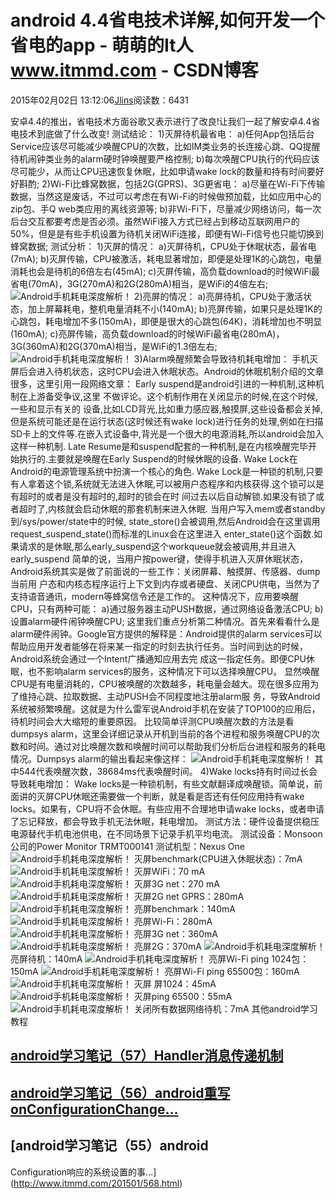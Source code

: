 
# android 4.4省电技术详解,如何开发一个省电的app - 萌萌的It人 www.itmmd.com - CSDN博客


2015年02月02日 13:12:06[Jlins](https://me.csdn.net/dyllove98)阅读数：6431


安卓4.4的推出，省电技术方面谷歌又表示进行了改良!让我们一起了解安卓4.4省电技术到底做了什么改变!
测试结论：
1)灭屏待机最省电：
a)任何App包括后台Service应该尽可能减少唤醒CPU的次数，比如IM类业务的长连接心跳、QQ提醒待机闹钟类业务的alarm硬时钟唤醒要严格控制;
b)每次唤醒CPU执行的代码应该尽可能少，从而让CPU迅速恢复休眠，比如申请wake lock的数量和持有时间要好好斟酌;
2)Wi-Fi比蜂窝数据，包括2G(GPRS)、3G更省电：
a)尽量在Wi-Fi下传输数据，当然这是废话，不过可以考虑在有Wi-Fi的时候做预加载，比如应用中心的zip包、手Q web类应用的离线资源等;
b)非Wi-Fi下，尽量减少网络访问，每一次后台交互都要考虑是否必须。虽然WiFi接入方式已经占到移动互联网用户的50%，但是是有些手机设置为待机关闭WiFi连接，即便有Wi-Fi信号也只能切换到蜂窝数据;
测试分析：
1)灭屏的情况：
a)灭屏待机，CPU处于休眠状态，最省电(7mA);
b)灭屏传输，CPU被激活，耗电显著增加，即便是处理1K的心跳包，电量消耗也会是待机的6倍左右(45mA);
c)灭屏传输，高负载download的时候WiFi最省电(70mA)，3G(270mA)和2G(280mA)相当，是WiFi的4倍左右;
![Android手机耗电深度解析！](http://i1.android.265g.com/allimg/131116/10393T1L-0.png)
2)亮屏的情况：
a)亮屏待机，CPU处于激活状态，加上屏幕耗电，整机电量消耗不小(140mA);
b)亮屏传输，如果只是处理1K的心跳包，耗电增加不多(150mA)，即便是很大的心跳包(64K)，消耗增加也不明显(160mA);
c)亮屏传输，高负载download的时候WiFi最省电(280mA)，3G(360mA)和2G(370mA)相当，是WiFi的1.3倍左右;
![Android手机耗电深度解析！](http://i1.android.265g.com/allimg/131116/10393U637-1.png)
3)Alarm唤醒频繁会导致待机耗电增加：
手机灭屏后会进入待机状态，这时CPU会进入休眠状态。Android的休眠机制介绍的文章很多，这里引用一段网络文章：
Early suspend是android引进的一种机制,这种机制在上游备受争议,这里 不做评论。这个机制作用在关闭显示的时候,在这个时候,一些和显示有关的 设备,比如LCD背光,比如重力感应器,触摸屏,这些设备都会关掉,但是系统可能还是在运行状态(这时候还有wake lock)进行任务的处理,例如在扫描SD卡上的文件等.在嵌入式设备中,背光是一个很大的电源消耗,所以android会加入这样一种机制.
Late Resume是和suspend配套的一种机制,是在内核唤醒完毕开始执行的.主要就是唤醒在Early Suspend的时候休眠的设备.
Wake Lock在Android的电源管理系统中扮演一个核心的角色. Wake Lock是一种锁的机制,只要有人拿着这个锁,系统就无法进入休眠,可以被用户态程序和内核获得.这个锁可以是有超时的或者是没有超时的,超时的锁会在时 间过去以后自动解锁.如果没有锁了或者超时了,内核就会启动休眠的那套机制来进入休眠.
当用户写入mem或者standby到/sys/power/state中的时候, state_store()会被调用,然后Android会在这里调用request_suspend_state()而标准的Linux会在这里进入 enter_state()这个函数.如果请求的是休眠,那么early_suspend这个workqueue就会被调用,并且进入 early_suspend
简单的说，当用户按power键，使得手机进入灭屏休眠状态，Android系统其实是做了前面说的一些工作：关闭屏幕、触摸屏、传感器、dump当前用 户态和内核态程序运行上下文到内存或者硬盘、关闭CPU供电，当然为了支持语音通讯，modern等蜂窝信令还是工作的。
这种情况下，应用要唤醒CPU，只有两种可能：
a)通过服务器主动PUSH数据，通过网络设备激活CPU;
b)设置alarm硬件闹钟唤醒CPU;
这里我们重点分析第二种情况。首先来看看什么是alarm硬件闹钟。Google官方提供的解释是：Android提供的alarm services可以帮助应用开发者能够在将来某一指定的时刻去执行任务。当时间到达的时候，Android系统会通过一个Intent广播通知应用去完 成这一指定任务。即便CPU休眠，也不影响alarm services的服务，这种情况下可以选择唤醒CPU。
显然唤醒CPU是有电量消耗的，CPU被唤醒的次数越多，耗电量会越大。现在很多应用为了维持心跳、拉取数据、主动PUSH会不同程度地注册alarm服 务，导致Android系统被频繁唤醒。这就是为什么雷军说Android手机在安装了TOP100的应用后，待机时间会大大缩短的重要原因。
比较简单评测CPU唤醒次数的方法是看dumpsys alarm，这里会详细记录从开机到当前的各个进程和服务唤醒CPU的次数和时间。通过对比唤醒次数和唤醒时间可以帮助我们分析后台进程和服务的耗电情况。Dumpsys alarm的输出看起来像这样：
![Android手机耗电深度解析！](http://i1.android.265g.com/allimg/131116/10393TA7-2.jpg)
其中544代表唤醒次数，38684ms代表唤醒时间。
4)Wake locks持有时间过长会导致耗电增加：
Wake locks是一种锁机制，有些文献翻译成唤醒锁。简单说，前面讲的灭屏CPU休眠还需要做一个判断，就是看是否还有任何应用持有wake locks。如果有，CPU将不会休眠。有些应用不合理地申请wake locks，或者申请了忘记释放，都会导致手机无法休眠，耗电增加。
测试方法：硬件设备提供稳压电源替代手机电池供电，在不同场景下记录手机平均电流。
测试设备：Monsoon公司的Power Monitor TRMT000141
测试机型：Nexus One
![Android手机耗电深度解析！](http://i1.android.265g.com/allimg/131116/10393SZ5-3.jpg)
灭屏benchmark(CPU进入休眠状态)：7mA
![Android手机耗电深度解析！](http://i1.android.265g.com/allimg/131116/10393QR4-4.jpg)
灭屏WiFi：70 mA
![Android手机耗电深度解析！](http://i1.android.265g.com/allimg/131116/10393Q025-5.jpg)
灭屏3G net：270 mA
![Android手机耗电深度解析！](http://i1.android.265g.com/allimg/131116/10393W5F-6.jpg)
灭屏2G net GPRS：280mA
![Android手机耗电深度解析！](http://i1.android.265g.com/allimg/131116/10393Q395-7.jpg)
亮屏benchmark：140mA
![Android手机耗电深度解析！](http://i1.android.265g.com/allimg/131116/10393T263-8.jpg)
亮屏Wi-Fi：280mA
![Android手机耗电深度解析！](http://i1.android.265g.com/allimg/131116/10393WU2-9.jpg)
亮屏3G net：360mA
![Android手机耗电深度解析！](http://i1.android.265g.com/allimg/131116/10393T557-10.jpg)
亮屏2G：370mA
![Android手机耗电深度解析！](http://i1.android.265g.com/allimg/131116/10393UN0-11.jpg)
亮屏待机：140mA
![Android手机耗电深度解析！](http://i1.android.265g.com/allimg/131116/10393R291-12.jpg)
亮屏Wi-Fi ping 1024包：150mA
![Android手机耗电深度解析！](http://i1.android.265g.com/allimg/131116/10393QR5-13.jpg)
亮屏Wi-Fi ping 65500包：160mA
![Android手机耗电深度解析！](http://i1.android.265g.com/allimg/131116/10393QL2-14.jpg)
灭屏 屏1024：45mA
![Android手机耗电深度解析！](http://i1.android.265g.com/allimg/131116/10393V962-15.jpg)
灭屏ping 65500：55mA
![Android手机耗电深度解析！](http://i1.android.265g.com/allimg/131116/10393R441-16.jpg)
关闭所有数据网络待机：7mA
其他android学习教程

## [android学习笔记（57）Handler消息传递机制](http://www.itmmd.com/201502/575.html)
## [android学习笔记（56）android重写onConfigurationChange...](http://www.itmmd.com/201501/570.html)
## [android学习笔记（55）android
 Configuration响应的系统设置的事...](http://www.itmmd.com/201501/568.html)


